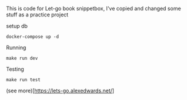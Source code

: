 This is code for Let-go book snippetbox, I've copied and changed some stuff as
a practice project


setup db

```
docker-compose up -d
```

Running

```
make run dev
```

Testing

```
make run test
```

(see more)[https://lets-go.alexedwards.net/]
